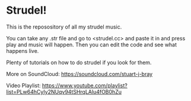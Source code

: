 # Strudel!

This is the reposository of all my strudel music.

You can take any .str file and go to <strudel.cc> and paste it in and press play and music will happen. Then you can edit the code and see what happens live.

Plenty of tutorials on how to do strudel if you look for them.

More on SoundCloud: <https://soundcloud.com/stuart-j-bray>

Video Playlist: <https://www.youtube.com/playlist?list=PLw64hCyIy2NUqv94tSHrqLAlu4fOB0hZu>